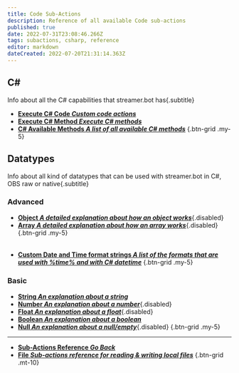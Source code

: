 ```yaml
---
title: Code Sub-Actions
description: Reference of all available Code sub-actions
published: true
date: 2022-07-31T23:08:46.266Z
tags: subactions, csharp, reference
editor: markdown
dateCreated: 2022-07-20T21:31:14.363Z
---
```


## C#
Info about all the C# capabilities that streamer.bot has{.subtitle}
- [<i class="mdi mdi-language-csharp primary--text"></i>**Execute C# Code *Custom code actions***](/en/Sub-Actions/Code/Execute-CSharp-Code)
- [<i class="mdi mdi-language-csharp primary--text"></i>**Execute C# Method *Execute C# methods***](/en/Sub-Actions/Code/Execute-CSharp-Method)
- [<i class="mdi mdi-language-csharp primary--text"></i> **C# Available Methods *A list of all available C# methods***](/en/Sub-Actions/Code/Execute-CSharp-Code/Available-Methods)
{.btn-grid .my-5}

## Datatypes
Info about all kind of datatypes that can be used with streamer.bot in C#, OBS raw or native{.subtitle}
### Advanced
- [<i class="mdi mdi-code-braces primary--text"></i>**Object *A detailed explanation about how an object works***](/en/Sub-Actions/Code/Other/Object){.disabled}
- [<i class="mdi mdi-code-array primary--text"></i>**Array *A detailed explanation about how an array works***](/en/Sub-Actions/Code/Other/Array){.disabled}
{.btn-grid .my-5}
######
- [<i class="mdi mdi-clock primary--text"></i>**Custom Date and Time format strings *A list of the formats that are used with %time% and with C# datetime***](/en/Sub-Actions/Code/Other/DateTime)
{.btn-grid .my-5}
### Basic
- [<i class="mdi mdi-format-quote-open primary--text"></i>**String *An explanation about a string***](/en/Sub-Actions/Code/Other/String)
- [<i class="mdi mdi-numeric primary--text"></i>**Number *An explanation about a number***](/en/Sub-Actions/Code/Other/Number){.disabled}
- [<i class="mdi mdi-comma primary--text"></i>**Float *An explanation about a float***](/en/Sub-Actions/Code/Other/Float){.disabled}
- [<i class="mdi mdi-ab-testing primary--text"></i>**Boolean *An explanation about a boolean***](/en/Sub-Actions/Code/Other/Boolean)
- [<i class="mdi mdi-null primary--text"></i>**Null *An explanation about a null/empty***](/en/Sub-Actions/Code/Other/Null){.disabled}
{.btn-grid .my-5}

---

- [<i class="mdi mdi-chevron-left"></i>**Sub-Actions Reference *Go Back***](/en/Sub-Actions)
- [<i class="mdi mdi-file-code primary--text"></i> **File *Sub-actions reference for reading &amp; writing local files***](/en/Sub-Actions/File)
{.btn-grid .mt-10}